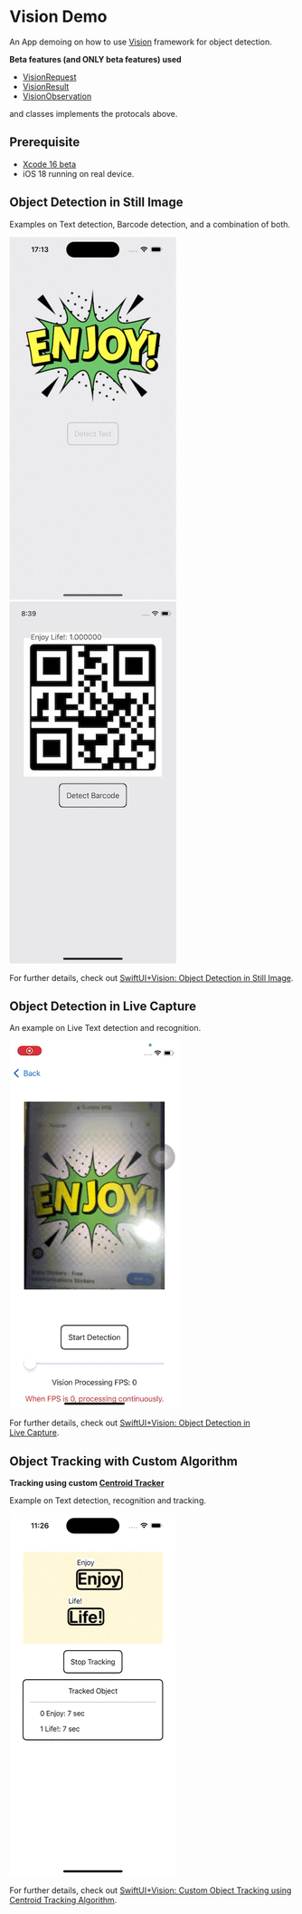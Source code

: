 # Vision Demo
An App demoing on how to use [Vision](https://developer.apple.com/documentation/vision) framework for object detection.

**Beta features (and ONLY beta features) used**
- [VisionRequest](https://developer.apple.com/documentation/vision/visionrequest)
- [VisionResult](https://developer.apple.com/documentation/vision/visionresult)
- [VisionObservation](https://developer.apple.com/documentation/vision/visionobservation)

and classes implements the protocals above.<br>

## Prerequisite
- [Xcode 16 beta](https://developer.apple.com/download)
- iOS 18 running on real device.



## Object Detection in Still Image
Examples on Text detection, Barcode detection, and a combination of both.

![Text Detection](./ReadmeAssets/stillDetectionText.gif)
![BarCode Detection](./ReadmeAssets/stillDetectionBarcode.png)

For further details, check out [SwiftUI+Vision: Object Detection in Still Image](https://medium.com/@itsuki.enjoy/swiftui-vision-object-detection-in-still-image-61654fa6e6cd).


## Object Detection in Live Capture
An example on Live Text detection and recognition.

![BarCode Detection](./ReadmeAssets/liveDetection.gif)

For further details, check out [SwiftUI+Vision: Object Detection in Live Capture](https://medium.com/@itsuki.enjoy/swiftui-vision-object-detection-in-live-capture-ca9f0da3c862).


## Object Tracking with Custom Algorithm
**Tracking using custom [Centroid Tracker](./VisionDemo/Manager/CentroidTracker.swift)**

Example on Text detection, recognition and tracking.

![Object Tracking](./ReadmeAssets/objectTracking.gif)

For further details, check out [SwiftUI+Vision: Custom Object Tracking using Centroid Tracking Algorithm](https://medium.com/@itsuki.enjoy/swiftui-vision-object-tracker-using-centroid-tracking-algorithm-02faf0132f92).
